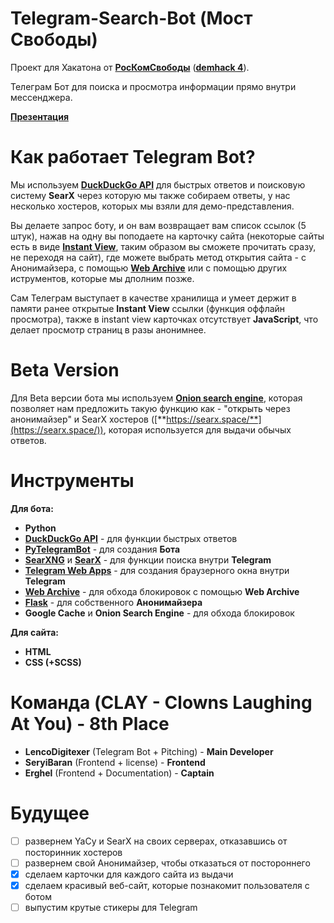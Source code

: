# Telegram-Search-Bot (Мост Свободы)
Проект для Хакатона от [**РосКомСвободы**](https://roskomsvoboda.org/) ([**demhack 4**](https://demhack.ru/)).

Телеграм Бот для поиска и просмотра информации прямо внутри мессенджера.

[**Презентация**](https://prezi.com/view/G3njJpYCAbd5TfYvoowI/)

# Как работает Telegram Bot?
Мы используем [**DuckDuckGo API**](https://api.duckduckgo.com/api) для быстрых ответов и поисковую систему **SearX** через которую мы также собираем ответы, у нас несколько хостеров, которых мы взяли для демо-представления. 

Вы делаете запрос боту, и он вам возвращает вам список ссылок (5 штук), нажав на одну вы поподаете на карточку сайта (некоторые сайты есть в виде [**Instant View**](https://instantview.telegram.org/), таким образом вы сможете прочитать сразу, не переходя на сайт), где можете выбрать метод открытия сайта - с Анонимайзера, с помощью [**Web Archive**](https://archive.org/web/) или с помощью других иструментов, которые мы дполним позже.

Сам Телеграм выступает в качестве хранилища и умеет держит в памяти ранее открытые **Instant View** ссылки (функция оффлайн просмотра), также в instant view карточках отсутствует **JavaScript**, что делает просмотр страниц в разы анонимнее.

# Beta Version
Для Beta версии бота мы используем [**Onion search engine**](https://addons.mozilla.org/ru/firefox/addon/onion-search-engine/), которая позволяет нам предложить такую функцию как - "открыть через анонимайзер" и SearX хостеров ([**https://searx.space/**](https://searx.space/)), которая используется для выдачи обычых ответов. 

# Инструменты
**Для бота:**
- **Python**
- [**DuckDuckGo API**](https://api.duckduckgo.com/api) - для функции быстрых ответов
- [**PyTelegramBot**](https://github.com/eternnoir/pyTelegramBotAPI) - для создания **Бота**
- [**SearXNG**](https://github.com/searxng/searxng) и [**SearX**](https://github.com/searx/searx) - для функции поиска внутри **Telegram**
- [**Telegram Web Apps**](https://core.telegram.org/bots) - для создания браузерного окна внутри **Telegram**
- [**Web Archive**](https://archive.org/web/) - для обхода блокировок с помощью **Web Archive**
- [**Flask**](https://github.com/pallets/flask) - для собственного **Анонимайзера** 
- **Google Cache** и **Onion Search Engine** - для обхода блокировок

**Для сайта:** 
- **HTML**
- **CSS (+SCSS)**

# Команда (CLAY - Clowns Laughing At You) - 8th Place
- **LencoDigitexer** (Telegram Bot + Pitching) - **Main Developer** 
- **SeryiBaran** (Frontend + license) - **Frontend**
- **Erghel** (Frontend + Documentation) - **Captain**

# Будущее
- [ ] развернем YaCy и SearX на своих серверах, отказавшись от посторинник хостеров 
- [ ] развернем свой Анонимайзер, чтобы отказаться от постороннего 
- [x] сделаем карточки для каждого сайта из выдачи
- [x] сделаем красивый веб-сайт, которые познакомит пользователя с ботом 
- [ ] выпустим крутые стикеры для Telegram 
